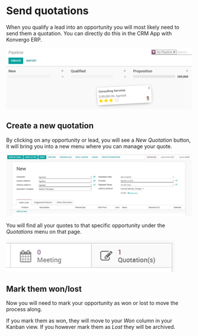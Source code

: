 # Send quotations

When you qualify a lead into an opportunity you will most likely need to
send them a quotation. You can directly do this in the CRM App with
Konvergo ERP.

<img src="send_quotes/send_quotes01.png" class="align-center"
alt="image" />

## Create a new quotation

By clicking on any opportunity or lead, you will see a *New Quotation*
button, it will bring you into a new menu where you can manage your
quote.

<img src="send_quotes/send_quotes02.png" class="align-center"
alt="image" />

You will find all your quotes to that specific opportunity under the
*Quotations* menu on that page.

<img src="send_quotes/send_quotes03.png" class="align-center"
alt="image" />

## Mark them won/lost

Now you will need to mark your opportunity as won or lost to move the
process along.

If you mark them as won, they will move to your *Won* column in your
Kanban view. If you however mark them as *Lost* they will be archived.
